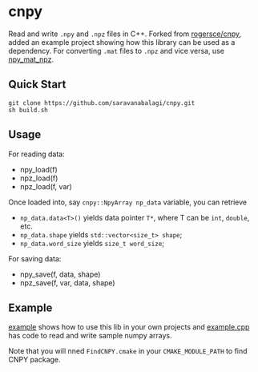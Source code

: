 # cnpy

Read and write `.npy` and `.npz` files in C++. Forked from [rogersce/cnpy](https://github.com/rogersce/cnpy), added an example project showing how this library can be used as a dependency. For converting `.mat` files to `.npz` and vice versa, use [npy_mat_npz](https://github.com/saravanabalagi/npy_mat_npz).

## Quick Start

```
git clone https://github.com/saravanabalagi/cnpy.git
sh build.sh
```

## Usage

For reading data:
- npy_load(f)
- npz_load(f)
- npz_load(f, var)

Once loaded into, say `cnpy::NpyArray np_data` variable, you can retrieve
- `np_data.data<T>()` yields data pointer `T*`, where T can be `int`, `double`, etc.
- `np_data.shape` yields `std::vector<size_t> shape`;
- `np_data.word_size` yields `size_t word_size`;

For saving data:
- npy_save(f, data, shape)
- npz_save(f, var, data, shape)

## Example

[example](example) shows how to use this lib in your own projects and [example.cpp](example/example.cpp) has code to read and write sample numpy arrays.

Note that you will nned `FindCNPY.cmake` in your `CMAKE_MODULE_PATH` to find CNPY package.
